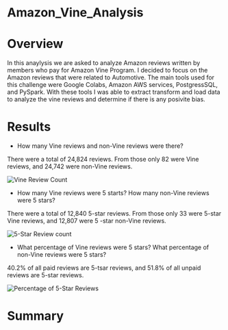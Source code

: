 # Amazon_Vine_Analysis

# Overview 

In this anaylysis we are asked to analyze Amazon reviews written by members who pay for Amazon Vine Program. I decided to focus on the Amazon reviews that were related to Automotive. The main tools used for this challenge were Google Colabs, Amazon AWS services, PostgressSQL, and PySpark. With these tools I was able to extract transform and load data to analyze the vine reviews and determine if there is any posivite bias. 

# Results

- How many Vine reviews and non-Vine reviews were there?

There were a total of 24,824 reviews. From those only 82 were Vine reviews, and 24,742 were non-Vine reviews. 

![Vine Review Count](https://user-images.githubusercontent.com/95899763/165024838-6b5a0f3b-4a46-4735-afd6-eac1122d184f.PNG)


- How many Vine reviews were 5 starts? How many non-Vine reviews were 5 stars?

There were a total of 12,840 5-star reviews. From those only 33 were 5-star Vine reviews, and 12,807 were 5 -star non-Vine reviews. 

![5-Star Review count](https://user-images.githubusercontent.com/95899763/165024882-218659c3-422e-471c-980a-3364581cd0d1.PNG)


- What percentage of Vine reviews were 5 stars? What percentage of non-Vine reviews were 5 stars?

40.2% of all paid reviews are 5-tsar reviews, and 51.8% of all unpaid reviews are 5-star reviews. 

![Percentage of 5-Star Reviews](https://user-images.githubusercontent.com/95899763/165024925-cda8611e-486d-4d91-b788-fa1b923ce6c2.PNG)


# Summary 
